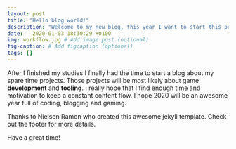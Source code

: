 ```yaml
---
layout: post
title: "Hello blog world!"
description: "Welcome to my new blog, this year I want to start this projects and keep the world up to date what I'm working on."
date:   2020-01-03 18:30:29 +0100
img: workflow.jpg # Add image post (optional)
fig-caption: # Add figcaption (optional)
tags: []
---
```


After I finished my studies I finally had the time to start a blog about my spare time projects. Those projects will be most likely about game **development** and **tooling**. I really hope that I find enough time and motivation to keep a constant content flow. I hope 2020 will be an awesome year full of coding, blogging and gaming.

Thanks to Nielsen Ramon who created this awesome jekyll template. Check out the footer for more details. 

Have a great time!